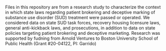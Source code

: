 Files in this repository are from a research study to characterize the context in which state laws regarding patient brokering and deceptive marking of substance use disorder (SUD) treatment were passed or operated. We considered data on state SUD task forces, recovery housing licensure laws, general anti-kickback laws, and prosecutions, in addition to data on state policies targeting patient brokering and deceptive marketing.
Research was supported by fudning from Arnold Ventures to Boston University School of Public Health (Grant #20-04122, PI: Garrido)
